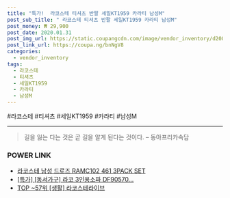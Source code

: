 ```yaml
--- 
title: "특가!  라코스테 티셔츠 반팔 세일KT1959 카라티 남성M" 
post_sub_title: " 라코스테 티셔츠 반팔 세일KT1959 카라티 남성M" 
post_money: ₩ 29,900 
post_date: 2020.01.31 
post_img_url: https://static.coupangcdn.com/image/vendor_inventory/d208/0e0d8bf3bd093396ef06d6ed5cc93118d17660436b6592301aabab2edf0b.jpg 
post_link_url: https://coupa.ng/bnNgV8 
categories: 
  - vendor_inventory 
tags: 
  - 라코스테 
  - 티셔츠 
  - 세일KT1959 
  - 카라티 
  - 남성M 
--- 
```

  #라코스테 #티셔츠 #세일KT1959 #카라티 #남성M 
<hr> 

> 길을 잃는 다는 것은 곧 길을 알게 된다는 것이다. – 동아프리카속담 


### POWER LINK

* <a href="https://blog.naver.com/santokki14/221780286265" target="_blank">라코스테 남성 드로즈 RAMC102 461 3PACK SET</a>
* <a href="https://blog.naver.com/sakai111/221787101206" target="_blank">[특가] [동서가구] 라코 3인용소파 DF90570...</a>
* <a href="https://blog.naver.com/an0733/221784491992" target="_blank"> TOP ~57위 [생활] 라코스테라이브</a>
